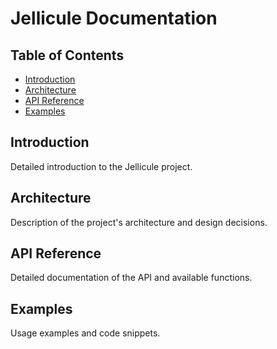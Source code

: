 # Jellicule Documentation

## Table of Contents
- [Introduction](#introduction)
- [Architecture](#architecture)
- [API Reference](#api-reference)
- [Examples](#examples)

## Introduction
Detailed introduction to the Jellicule project.

## Architecture
Description of the project's architecture and design decisions.

## API Reference
Detailed documentation of the API and available functions.

## Examples
Usage examples and code snippets.
